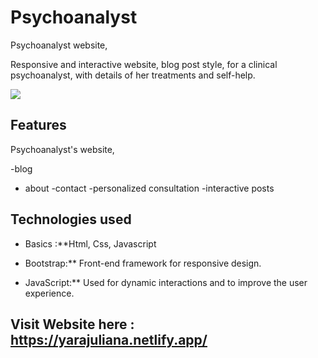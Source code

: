 # Psychoanalyst

Psychoanalyst website,

Responsive and interactive website, blog post style, for a clinical psychoanalyst, with details of her treatments and self-help. 


<img src="/yara-site/yara.png">

## Features

Psychoanalyst's website,

-blog
- about
-contact
-personalized consultation
-interactive posts

## Technologies used

- Basics :**Html, Css, Javascript

- Bootstrap:** Front-end framework for responsive design.
  
- JavaScript:** Used for dynamic interactions and to improve the user experience.


## Visit Website here : https://yarajuliana.netlify.app/
